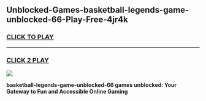 
## Unblocked-Games-basketball-legends-game-unblocked-66-Play-Free-4jr4k
<h3>
<a href="https://premium76.site?title=basketball-legends-game-unblocked-66&ref=18A1">CLICK TO PLAY</a></h3>
<hr>

<h3>
<a href="https://premium76.site?title=basketball-legends-game-unblocked-66&ref=18A1">CLICK 2 PLAY</a>
  
</h3>

<a href="https://premium76.site?title=basketball-legends-game-unblocked-66&ref=18A1"><img src="https://clearcache.store/games.png"></a>


**basketball-legends-game-unblocked-66 games unblocked: Your Gateway to Fun and Accessible Online Gaming**
